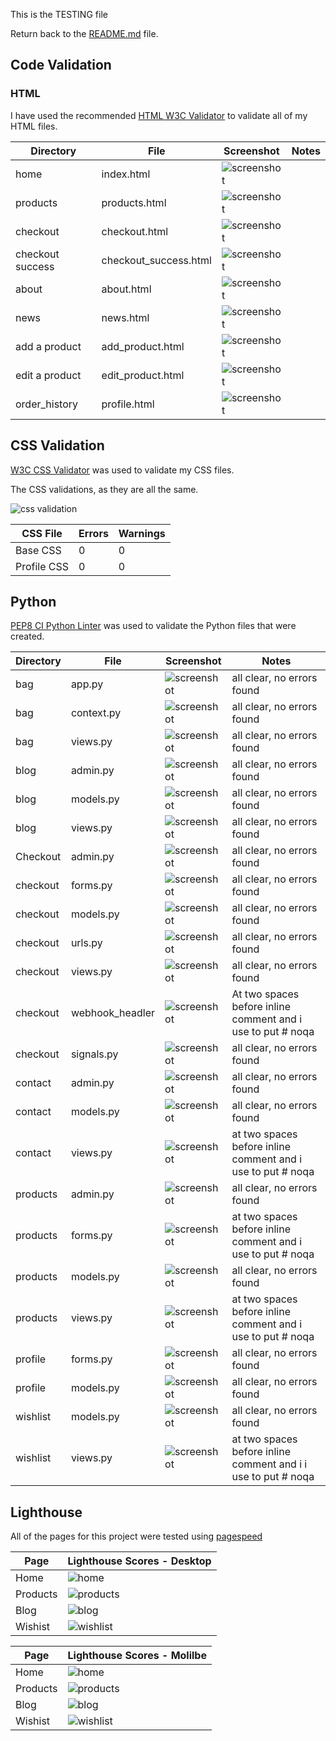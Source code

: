 This is the TESTING file 

Return back to the [README.md](README.md) file.

## Code Validation

### HTML

I have used the recommended [HTML W3C Validator](https://validator.w3.org) to validate all of my HTML files.

| Directory | File | Screenshot | Notes |
| --- | --- | --- | --- |
| home | index.html | ![screenshot](/docs/testing_images/home-html-ws3.png) | |
| products | products.html | ![screenshot](/docs/testing_images/products-html-ws3.png) | |
| checkout | checkout.html | ![screenshot](/docs/testing_images/checkout-html-ws3.png) | |
| checkout success | checkout_success.html | ![screenshot](/docs/testing_images/checkout_success-html-ws3.png) | |
| about | about.html | ![screenshot](/docs/testing_images/about-html-ws3.png) | |
| news | news.html | ![screenshot](/docs/testing_images/blog-html-ws3.png) | |
| add a product | add_product.html | ![screenshot](/docs/testing_images/products_add-html-ws3.png) | |
| edit a product | edit_product.html | ![screenshot](/docs/testing_images/products_edit-html-ws3.png) | |
| order_history | profile.html | ![screenshot](/docs/testing_images/order_history-html-ws3.png) | |

## CSS Validation

[W3C CSS Validator](https://jigsaw.w3.org/css-validator/) was used to validate my CSS files.

The CSS validations, as they are all the same.

![css validation](/docs/testing_images/css-validator.png)

| CSS File | Errors | Warnings |
| ---- | ------ | -------- |
| Base CSS | 0 | 0 |
| Profile CSS | 0 | 0 |

## Python

[PEP8 CI Python Linter](https://pep8ci.herokuapp.com) was used to validate the Python files that were created.

| Directory | File | Screenshot | Notes |
| --- | --- | --- | --- |
| bag | app.py | ![screenshot](/docs/testing_images/bag-apps.png) | all clear, no errors found |
| bag | context.py | ![screenshot](/docs/testing_images/bag-contexts.png) | all clear, no errors found |
| bag | views.py | ![screenshot](/docs/testing_images/bag-views.png) | all clear, no errors found |
| blog | admin.py | ![screenshot](/docs/testing_images/blog-admin.png) | all clear, no errors found |
| blog | models.py | ![screenshot](/docs/testing_images/blog-models.png) | all clear, no errors found |
| blog | views.py | ![screenshot](/docs/testing_images/blog-views.png) | all clear, no errors found |
| Checkout | admin.py | ![screenshot](/docs/testing_images/checkout-admin.png) | all clear, no errors found |
| checkout | forms.py | ![screenshot](/docs/testing_images/checkout-forms.png) | all clear, no errors found |
| checkout | models.py | ![screenshot](/docs/testing_images/checkout-models.png) | all clear, no errors found |
| checkout | urls.py | ![screenshot](/docs/testing_images/checkout-urls.png) | all clear, no errors found |
| checkout | views.py | ![screenshot](/docs/testing_images/checkout-views.png) | all clear, no errors found |
| checkout | webhook_headler | ![screenshot](/docs/testing_images/checkout-webhook_handler.png) | At two spaces before inline comment and i use to put # noqa |
| checkout | signals.py | ![screenshot](/docs/testing_images/checkout-signals.png) | all clear, no errors found |
| contact | admin.py | ![screenshot](/docs/testing_images/contact-admin.png) | all clear, no errors found |
| contact | models.py | ![screenshot](/docs/testing_images/contact-models.png) | all clear, no errors found |
| contact | views.py | ![screenshot](/docs/testing_images/contact-views.png) | at two spaces before inline comment and i use to put # noqa |
| products | admin.py | ![screenshot](/docs/testing_images/products-admin.png) | all clear, no errors found |
| products | forms.py | ![screenshot](/docs/testing_images/products-forms.png) | at two spaces before inline comment and i use to put # noqa|
| products | models.py | ![screenshot](/docs/testing_images/products-models.png) | all clear, no errors found |
| products | views.py | ![screenshot](/docs/testing_images/products-views.png) | at two spaces before inline comment and i use to put # noqa |
| profile | forms.py | ![screenshot](/docs/testing_images/profile-forms.png) | all clear, no errors found |
| profile | models.py | ![screenshot](/docs/testing_images/profile-models.png) | all clear, no errors found |
| wishlist | models.py | ![screenshot](/docs/testing_images/wishlist-models.png) | all clear, no errors found |
| wishlist | views.py | ![screenshot](/docs/testing_images/wishlist-views.png) | at two spaces before inline comment and i i use to put # noqa |

## Lighthouse 

All of the pages for this project were tested using [pagespeed](https://pagespeed.web.dev/)

| Page | Lighthouse Scores - Desktop |
| ---- | ----------------- |
| Home |   ![home](/docs/testing_images/home-desktop-pagespeed.png) |
| Products |   ![products](/docs/testing_images/product-desktop-pagespeed.png) |
| Blog |   ![blog](/docs/testing_images/blog-desktop-pagespeed.png) |
| Wishist |   ![wishlist](/docs/testing_images/wishlist-desktop-pagespeed.png) |

| Page | Lighthouse Scores - Molilbe |
| ---- | ----------------- |
| Home |   ![home](/docs/testing_images/home-mobile-pagespeed.png) |
| Products |   ![products](/docs/testing_images/products-mobile-pagespeed.png) |
| Blog |   ![blog](/docs/testing_images/blog-mobile-pagespeed.png) |
| Wishist |   ![wishlist](/docs/testing_images/wishlist-mobile-pagespeed.png) |